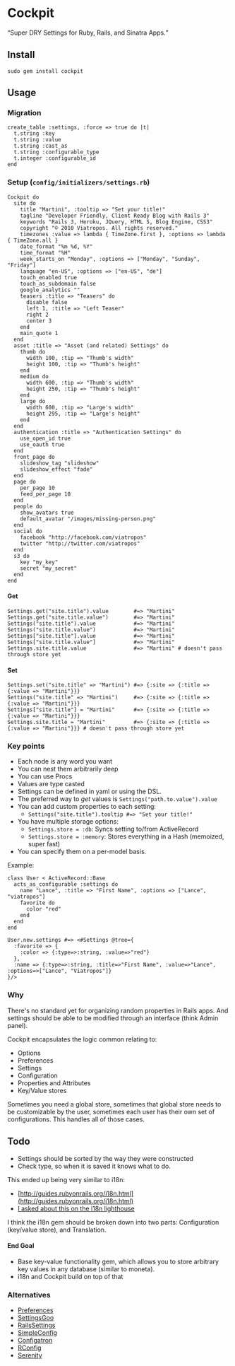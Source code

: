# Cockpit

<q>Super DRY Settings for Ruby, Rails, and Sinatra Apps.</q>

## Install

    sudo gem install cockpit
    
## Usage

### Migration

    create_table :settings, :force => true do |t|
      t.string :key
      t.string :value
      t.string :cast_as
      t.string :configurable_type
      t.integer :configurable_id
    end

### Setup (`config/initializers/settings.rb`)

    Cockpit do
      site do
        title "Martini", :tooltip => "Set your title!"
        tagline "Developer Friendly, Client Ready Blog with Rails 3"
        keywords "Rails 3, Heroku, JQuery, HTML 5, Blog Engine, CSS3"
        copyright "© 2010 Viatropos. All rights reserved."
        timezones :value => lambda { TimeZone.first }, :options => lambda { TimeZone.all }
        date_format "%m %d, %Y"
        time_format "%H"
        week_starts_on "Monday", :options => ["Monday", "Sunday", "Friday"]
        language "en-US", :options => ["en-US", "de"]
        touch_enabled true
        touch_as_subdomain false
        google_analytics ""
        teasers :title => "Teasers" do
          disable false
          left 1, :title => "Left Teaser"
          right 2
          center 3
        end
        main_quote 1
      end
      asset :title => "Asset (and related) Settings" do
        thumb do
          width 100, :tip => "Thumb's width"
          height 100, :tip => "Thumb's height"
        end
        medium do
          width 600, :tip => "Thumb's width"
          height 250, :tip => "Thumb's height"
        end
        large do
          width 600, :tip => "Large's width"
          height 295, :tip => "Large's height"
        end
      end
      authentication :title => "Authentication Settings" do
        use_open_id true
        use_oauth true
      end
      front_page do
        slideshow_tag "slideshow"
        slideshow_effect "fade"
      end
      page do
        per_page 10
        feed_per_page 10
      end
      people do
        show_avatars true
        default_avatar "/images/missing-person.png"
      end
      social do
        facebook "http://facebook.com/viatropos"
        twitter "http://twitter.com/viatropos"
      end
      s3 do
        key "my_key"
        secret "my_secret"
      end
    end

#### Get

    Settings.get("site.title").value        #=> "Martini"
    Settings.get("site.title.value")        #=> "Martini"
    Settings("site.title").value            #=> "Martini"
    Settings("site.title.value")            #=> "Martini"
    Settings["site.title"].value            #=> "Martini"
    Settings["site.title.value"]            #=> "Martini"
    Settings.site.title.value               #=> "Martini" # doesn't pass through store yet
    
#### Set

    Settings.set("site.title" => "Martini") #=> {:site => {:title => {:value => "Martini"}}}
    Settings("site.title" => "Martini")     #=> {:site => {:title => {:value => "Martini"}}}
    Settings["site.title"] = "Martini"      #=> {:site => {:title => {:value => "Martini"}}}
    Settings.site.title = "Martini"         #=> {:site => {:title => {:value => "Martini"}}} # doesn't pass through store yet

### Key points

- Each node is any word you want
- You can nest them arbitrarily deep
- You can use Procs
- Values are type casted
- Settings can be defined in yaml or using the DSL.
- The preferred way to _get_ values is `Settings("path.to.value").value`
- You can add custom properties to each setting:
  - `Settings("site.title").tooltip #=> "Set your title!"`
- You have multiple storage options:
  - `Settings.store = :db`: Syncs setting to/from ActiveRecord
  - `Settings.store = :memory`: Stores everything in a Hash (memoized, super fast)
- You can specify them on a per-model basis.

Example:

    class User < ActiveRecord::Base
      acts_as_configurable :settings do
        name "Lance", :title => "First Name", :options => ["Lance", "viatropos"]
        favorite do
          color "red"
        end
      end
    end
    
    User.new.settings #=> <#Settings @tree={
      :favorite => {
        :color => {:type=>:string, :value=>"red"}
      },
      :name => {:type=>:string, :title=>"First Name", :value=>"Lance", :options=>["Lance", "Viatropos"]}
    }/>
    
### Why

There's no standard yet for organizing random properties in Rails apps.  And settings should be able to be modified through an interface (think Admin panel).

Cockpit encapsulates the logic common relating to:

- Options
- Preferences
- Settings
- Configuration
- Properties and Attributes
- Key/Value stores

Sometimes you need a global store, sometimes that global store needs to be customizable by the user, sometimes each user has their own set of configurations.  This handles all of those cases.

## Todo

- Settings should be sorted by the way they were constructed
- Check type, so when it is saved it knows what to do.

This ended up being very similar to i18n:

- [http://guides.rubyonrails.org/i18n.html](http://guides.rubyonrails.org/i18n.html)
- [I asked about this on the i18n lighthouse](http://i18n.lighthouseapp.com/projects/14947/tickets/21-abstract-out-configuration-functionality-from-i18n-into-separate-gem#ticket-21-1)

I think the i18n gem should be broken down into two parts: Configuration (key/value store), and Translation.

#### End Goal

- Base key-value functionality gem, which allows you to store arbitrary key values in any database (similar to moneta).
- i18n and Cockpit build on top of that

### Alternatives

- [Preferences](http://github.com/pluginaweek/preferences)
- [SettingsGoo](http://rubygems.org/gems/settings-goo)
- [RailsSettings](http://github.com/Squeegy/rails-settings)
- [SimpleConfig](http://github.com/lukeredpath/simpleconfig)
- [Configatron](http://github.com/markbates/configatron)
- [RConfig](http://github.com/rahmal/rconfig)
- [Serenity](http://github.com/progressions/serenity)